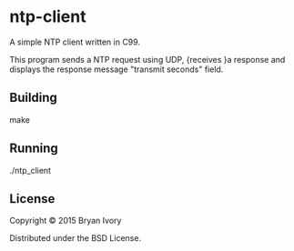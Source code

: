 # ntp-client
A simple NTP client written in C99.

This program sends a NTP request using UDP, {receives }a response and displays the response message "transmit seconds" field.

## Building
make

## Running
./ntp_client

## License
Copyright © 2015 Bryan Ivory

Distributed under the BSD License.
